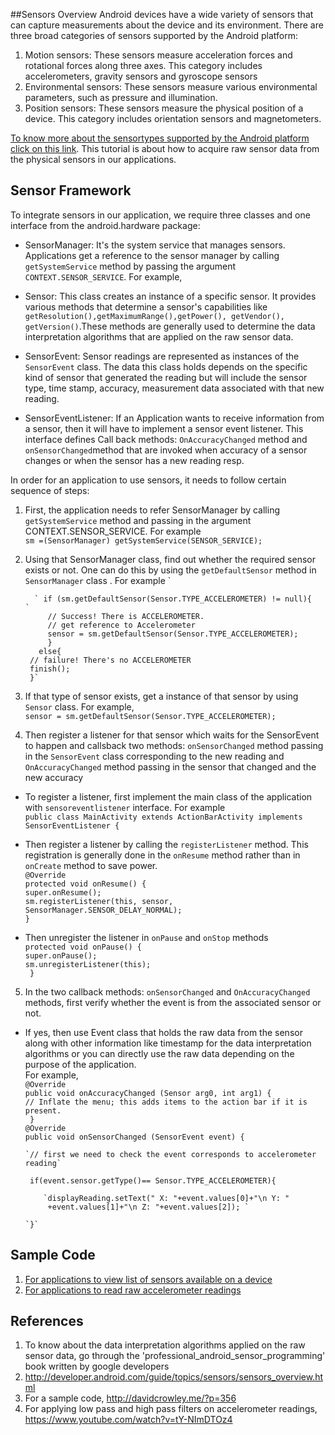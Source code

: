 
##Sensors Overview
Android devices have a wide variety of sensors that can capture measurements about the device and its environment. There are three broad categories of sensors supported by the Android platform:  
1. Motion sensors: These sensors measure acceleration forces and rotational forces along three axes. This category includes accelerometers, gravity sensors and gyroscope sensors  
2. Environmental sensors: These sensors measure various environmental parameters, such as pressure and 
   illumination.  
3. Position sensors: These sensors measure the physical position of a device. This category includes orientation sensors and magnetometers.  

[To know more about the sensortypes supported by the Android platform click on this link](http://developer.android.com/guide/topics/sensors/sensors_overview.html). This tutorial is about how to acquire raw sensor data from the physical sensors in our applications.

## Sensor Framework

To integrate sensors in our application, we require three classes and one interface from the android.hardware package:  
* SensorManager: It's the system service that manages sensors. Applications get a reference to the sensor manager by calling `getSystemService` method by passing the argument `CONTEXT.SENSOR_SERVICE`. For example,
                 

* Sensor:  This class creates an instance of a specific sensor. It provides various methods that determine a sensor's capabilities like `getResolution(),getMaximumRange(),getPower(), getVendor(), getVersion()`.These methods are generally used to determine the data interpretation algorithms that are applied on the raw sensor data.  

* SensorEvent: Sensor readings are represented as instances of the `SensorEvent` class. The data this class holds depends on the specific kind of sensor that generated the reading but will include the sensor type, time stamp, accuracy, measurement data associated with that new reading.  

* SensorEventListener: If an Application wants to receive information from a sensor, then it will have to implement a sensor event listener. This interface defines Call back methods: `OnAccuracyChanged` method and `onSensorChanged`method that are invoked when accuracy of a sensor changes or when the sensor has a new reading resp.

In order for an application to use sensors, it needs to follow certain sequence of steps:  

1. First, the application needs to refer SensorManager by calling `getSystemService` method and passing in the argument CONTEXT.SENSOR_SERVICE. For example   
           `sm =(SensorManager) getSystemService(SENSOR_SERVICE);`

2. Using that SensorManager class, find out whether the required sensor exists or not. One can do this by using the `getDefaultSensor` method in `SensorManager` class . For example   `
 
         ` if (sm.getDefaultSensor(Sensor.TYPE_ACCELEROMETER) != null){   `
            // Success! There is ACCELEROMETER.    
            // get reference to Accelerometer    
            sensor = sm.getDefaultSensor(Sensor.TYPE_ACCELEROMETER);  
            }   
          else{ 
        // failure! There's no ACCELEROMETER  
        finish();  
        }`

3. If that type of sensor exists, get a instance of that sensor by using `Sensor` class. For example,    
   `sensor = sm.getDefaultSensor(Sensor.TYPE_ACCELEROMETER);`
 
4. Then register a listener for that sensor which waits for the SensorEvent to happen and callsback two methods: `onSensorChanged` method passing in the `SensorEvent` class corresponding to the new reading and `OnAccuracyChanged` method passing in the sensor that changed and the new accuracy  
  * To register a listener, first implement the main class of the application with `sensoreventlistener` interface. For example  
        `public class MainActivity extends ActionBarActivity implements SensorEventListener {`
  * Then register a listener by calling the `registerListener` method. This registration is generally done in the `onResume` method rather than in `onCreate` method to save power.  
`@Override`    
  `protected void onResume() { `  
    `super.onResume();`  
     `sm.registerListener(this, sensor, SensorManager.SENSOR_DELAY_NORMAL);`  
`}`
 
  * Then unregister the listener in `onPause` and `onStop` methods  
   `protected void onPause() {`  
      `super.onPause();`  
      `sm.unregisterListener(this);`  
   ` }`
5. In the two callback methods: `onSensorChanged` and `OnAccuracyChanged` methods, first verify whether the event is from the associated sensor or not.  
  * If yes, then use Event class that holds the raw data from the sensor along with other information like timestamp for the data interpretation algorithms or you can directly use the raw data depending on the purpose of the application.  
 For example,  
`@Override`  
    `public void onAccuracyChanged (Sensor arg0, int arg1) {`  
        `// Inflate the menu; this adds items to the action bar if it is present.`  
   ` }`  
    `@Override`  
    `public void onSensorChanged (SensorEvent event) {`  
  
        `// first we need to check the event corresponds to accelerometer reading`  
       ` if(event.sensor.getType()== Sensor.TYPE_ACCELEROMETER){`  
  
            `displayReading.setText(" X: "+event.values[0]+"\n Y: "  
             +event.values[1]+"\n Z: "+event.values[2]); `
  
        `}`
  
## Sample Code
1. [For applications to view list of sensors available on a device ](https://github.com/CourseReps/ECEN489-Spring2015/tree/master/Students/epranaykumar/ViewSensorList/app/src/main/java/com/example/pranaykumar/viewsensorlist) 
2. [For applications to read raw accelerometer readings ]( https://github.com/CourseReps/ECEN489-Spring2015/tree/master/Students/epranaykumar/Accelerometer/app/src/main/java/com/example/pranaykumar/accelerometer)  
  
## References
1. To know about the data interpretation algorithms applied on the raw sensor data, go through the 'professional_android_sensor_programming' book written by google developers  
2. <http://developer.android.com/guide/topics/sensors/sensors_overview.html>  
3. For a sample code, <http://davidcrowley.me/?p=356>
4. For applying low pass and high pass filters on accelerometer readings, <https://www.youtube.com/watch?v=tY-NImDTOz4>

   